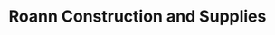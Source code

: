 ---
title: "Roann Construction and Supplies"
url: /san-pablo/roann-construction-and-supplies/
shop: Eisenwaren
---